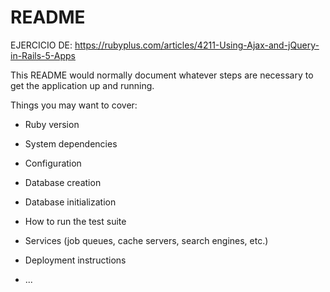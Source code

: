 # README
EJERCICIO DE:
https://rubyplus.com/articles/4211-Using-Ajax-and-jQuery-in-Rails-5-Apps

This README would normally document whatever steps are necessary to get the
application up and running.

Things you may want to cover:

* Ruby version

* System dependencies

* Configuration

* Database creation

* Database initialization

* How to run the test suite

* Services (job queues, cache servers, search engines, etc.)

* Deployment instructions

* ...

